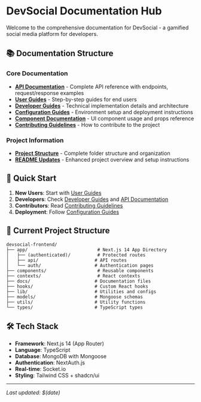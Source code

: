 # DevSocial Documentation Hub

Welcome to the comprehensive documentation for DevSocial - a gamified social media platform for developers.

## 📚 Documentation Structure

### Core Documentation
- **[API Documentation](./api-documentation.md)** - Complete API reference with endpoints, request/response examples
- **[User Guides](./user-guides.md)** - Step-by-step guides for end users
- **[Developer Guides](./developer-guides.md)** - Technical implementation details and architecture
- **[Configuration Guides](./configuration-guides.md)** - Environment setup and deployment instructions
- **[Component Documentation](./component-documentation.md)** - UI component usage and props reference
- **[Contributing Guidelines](./contributing-guidelines.md)** - How to contribute to the project

### Project Information
- **[Project Structure](./project-structure.md)** - Complete folder structure and organization
- **[README Updates](./readme-updates.md)** - Enhanced project overview and setup instructions

## 🚀 Quick Start

1. **New Users**: Start with [User Guides](./user-guides.md)
2. **Developers**: Check [Developer Guides](./developer-guides.md) and [API Documentation](./api-documentation.md)
3. **Contributors**: Read [Contributing Guidelines](./contributing-guidelines.md)
4. **Deployment**: Follow [Configuration Guides](./configuration-guides.md)

## 📁 Current Project Structure

```
devsocial-frontend/
├── app/                          # Next.js 14 App Directory
│   ├── (authenticated)/          # Protected routes
│   ├── api/                     # API routes
│   └── auth/                    # Authentication pages
├── components/                   # Reusable components
├── contexts/                     # React contexts
├── docs/                        # Documentation files
├── hooks/                       # Custom React hooks
├── lib/                         # Utilities and configs
├── models/                      # Mongoose schemas
├── utils/                       # Utility functions
└── types/                       # TypeScript types
```

## 🛠️ Tech Stack

- **Framework**: Next.js 14 (App Router)
- **Language**: TypeScript
- **Database**: MongoDB with Mongoose
- **Authentication**: NextAuth.js
- **Real-time**: Socket.io
- **Styling**: Tailwind CSS + shadcn/ui

---

*Last updated: $(date)*
